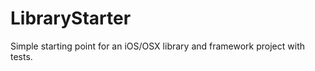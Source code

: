 LibraryStarter
==============

Simple starting point for an iOS/OSX library and framework project with tests.